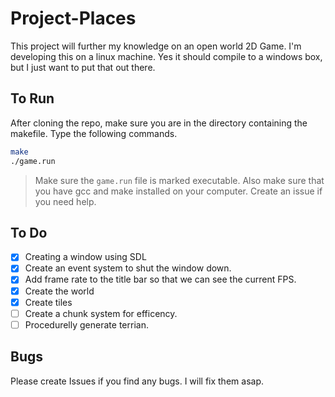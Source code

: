 # Project-Places
This project will further my knowledge on an open world 2D Game.  I'm developing this on a linux machine.  Yes it should compile to a windows box, but I just want to put that out there. 

## To Run
After cloning the repo, make sure you are in the directory containing the makefile.  Type the following commands.
```bash 
make
./game.run
```
> Make sure the ``` game.run ``` file is marked executable.  Also make sure that you have gcc and make installed on your computer. Create an issue if you need help.

## To Do
- [x] Creating a window using SDL
- [x] Create an event system to shut the window down.
- [x] Add frame rate to the title bar so that we can see the current FPS.
- [x] Create the world 
- [x] Create tiles
- [ ] Create a chunk system for efficency.
- [ ] Procedurelly generate terrian.

## Bugs
Please create Issues if you find any bugs.  I will fix them asap.